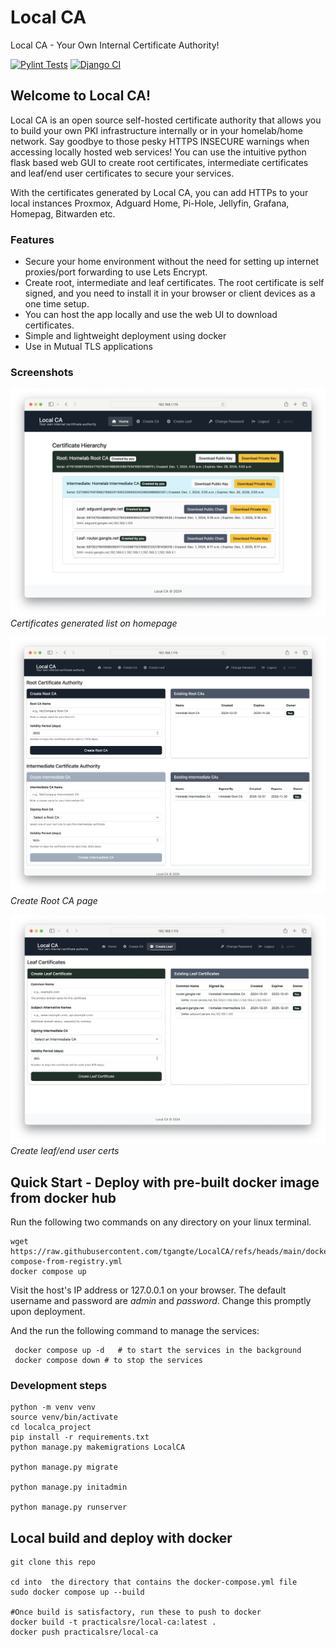# Local CA 
Local CA - Your Own Internal Certificate Authority! 

[![Pylint Tests](https://github.com/tgangte/LocalCA/actions/workflows/pylint.yml/badge.svg)](https://github.com/tgangte/LocalCA/actions/workflows/pylint.yml)
[![Django CI](https://github.com/tgangte/LocalCA/actions/workflows/django.yml/badge.svg?branch=main)](https://github.com/tgangte/LocalCA/actions/workflows/django.yml)

## Welcome to Local CA!  

Local CA is an open source self-hosted certificate authority that allows you to build your own PKI infrastructure internally or in your homelab/home network. Say goodbye to those pesky HTTPS INSECURE  warnings when accessing locally hosted web services! 
You can use the intuitive python flask based web GUI to create root certificates, intermediate certificates and leaf/end user certificates to secure your services. 

With the certificates generated by Local CA, you can add HTTPs to your local instances Proxmox, Adguard Home, Pi-Hole, Jellyfin, Grafana, Homepag, Bitwarden etc. 

### Features
- Secure your home environment without the need for setting up internet proxies/port forwarding to use Lets Encrypt. 
- Create root, intermediate and leaf certificates. The root certificate is self signed, and you need to install it in your browser or client devices as a one time setup.  
- You can host the app locally and use the web UI to download certificates. 
- Simple and lightweight deployment using docker
- Use in Mutual TLS applications  

### Screenshots 
![Screenshot 1](screenshots/localca-1.1.1.png)  
*Certificates generated list on homepage*


![Screenshot 1](screenshots/localca-1.1.2.png)  
*Create Root CA page*


![Screenshot 1](screenshots/localca-1.1.3.png)  
*Create leaf/end user certs*

## Quick Start - Deploy with pre-built docker image from docker hub 

Run the following two commands on any directory on your linux terminal.

```
wget https://raw.githubusercontent.com/tgangte/LocalCA/refs/heads/main/docker-compose-from-registry.yml
docker compose up 
```
Visit the host's IP address or 127.0.0.1 on your browser. The default username and password are _admin_ and _password_. Change this promptly upon deployment. 

And the run the following command to manage the services:

```
 docker compose up -d   # to start the services in the background 
 docker compose down # to stop the services
```

### Development steps
```
python -m venv venv
source venv/bin/activate
cd localca_project
pip install -r requirements.txt
python manage.py makemigrations LocalCA

python manage.py migrate

python manage.py initadmin

python manage.py runserver
```

## Local build and deploy with docker

```
git clone this repo

cd into  the directory that contains the docker-compose.yml file
sudo docker compose up --build

#Once build is satisfactory, run these to push to docker
docker build -t practicalsre/local-ca:latest .
docker push practicalsre/local-ca

```


